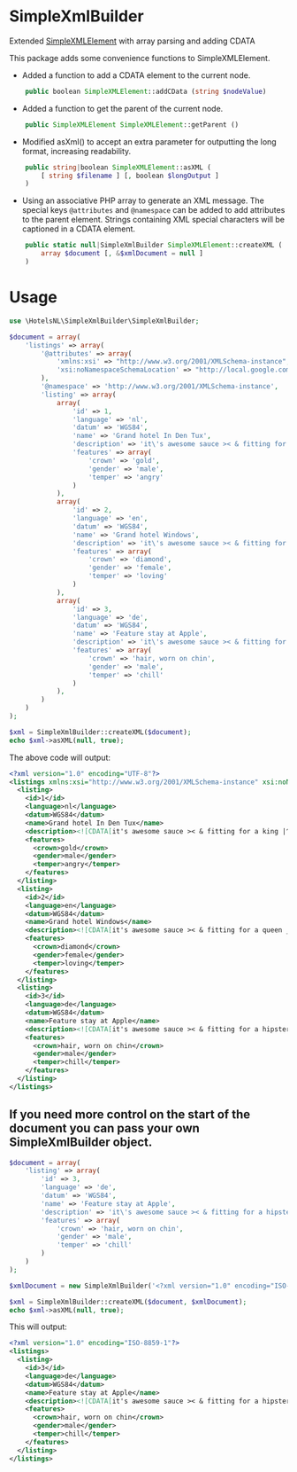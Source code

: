 # SimpleXmlBuilder
Extended [SimpleXMLElement](http://php.net/manual/class.simplexmlelement.php) with array parsing and adding CDATA

This package adds some convenience functions to SimpleXMLElement.

* Added a function to add a CDATA element to the current node.
```php
    public boolean SimpleXMLElement::addCData (string $nodeValue)
```

* Added a function to get the parent of the current node.
```php
    public SimpleXMLElement SimpleXMLElement::getParent ()
```

* Modified asXml() to accept an extra parameter for outputting the long 
format, increasing readability.

```php
    public string|boolean SimpleXMLElement::asXML (
        [ string $filename ] [, boolean $longOutput ]
    )
```

* Using an associative PHP array to generate an XML message.
  The special keys `@attributes` and `@namespace` can be added to add 
  attributes to the parent element.
  Strings containing XML special characters will be captioned in a 
  CDATA element.
```php
    public static null|SimpleXmlBuilder SimpleXMLElement::createXML (
        array $document [, &$xmlDocument = null ]
    )
```

# Usage

```php
use \HotelsNL\SimpleXmlBuilder\SimpleXmlBuilder;

$document = array(
    'listings' => array(
        '@attributes' => array(
            'xmlns:xsi' => "http://www.w3.org/2001/XMLSchema-instance",
            'xsi:noNamespaceSchemaLocation' => "http://local.google.com/local_feed.xsd"
        ),
        '@namespace' => 'http://www.w3.org/2001/XMLSchema-instance',
        'listing' => array(
            array(
                'id' => 1,
                'language' => 'nl',
                'datum' => 'WGS84',
                'name' => 'Grand hotel In Den Tux',
                'description' => 'it\'s awesome sauce >< & fitting for a king |^^^|.',
                'features' => array(
                    'crown' => 'gold',
                    'gender' => 'male',
                    'temper' => 'angry'
                )
            ),
            array(
                'id' => 2,
                'language' => 'en',
                'datum' => 'WGS84',
                'name' => 'Grand hotel Windows',
                'description' => 'it\'s awesome sauce >< & fitting for a queen _^_.',
                'features' => array(
                    'crown' => 'diamond',
                    'gender' => 'female',
                    'temper' => 'loving'
                )
            ),
            array(
                'id' => 3,
                'language' => 'de',
                'datum' => 'WGS84',
                'name' => 'Feature stay at Apple',
                'description' => 'it\'s awesome sauce >< & fitting for a hipster |www|.',
                'features' => array(
                    'crown' => 'hair, worn on chin',
                    'gender' => 'male',
                    'temper' => 'chill'
                )
            ),
        )
    )
);

$xml = SimpleXmlBuilder::createXML($document);
echo $xml->asXML(null, true);
```

The above code will output:
```xml
<?xml version="1.0" encoding="UTF-8"?>
<listings xmlns:xsi="http://www.w3.org/2001/XMLSchema-instance" xsi:noNamespaceSchemaLocation="http://local.google.com/local_feed.xsd">
  <listing>
    <id>1</id>
    <language>nl</language>
    <datum>WGS84</datum>
    <name>Grand hotel In Den Tux</name>
    <description><![CDATA[it's awesome sauce >< & fitting for a king |^^^|.]]></description>
    <features>
      <crown>gold</crown>
      <gender>male</gender>
      <temper>angry</temper>
    </features>
  </listing>
  <listing>
    <id>2</id>
    <language>en</language>
    <datum>WGS84</datum>
    <name>Grand hotel Windows</name>
    <description><![CDATA[it's awesome sauce >< & fitting for a queen _^_.]]></description>
    <features>
      <crown>diamond</crown>
      <gender>female</gender>
      <temper>loving</temper>
    </features>
  </listing>
  <listing>
    <id>3</id>
    <language>de</language>
    <datum>WGS84</datum>
    <name>Feature stay at Apple</name>
    <description><![CDATA[it's awesome sauce >< & fitting for a hipster |www|.]]></description>
    <features>
      <crown>hair, worn on chin</crown>
      <gender>male</gender>
      <temper>chill</temper>
    </features>
  </listing>
</listings>
```

## If you need more control on the start of the document you can pass your own SimpleXmlBuilder object.
```php
$document = array(
    'listing' => array(
        'id' => 3,
        'language' => 'de',
        'datum' => 'WGS84',
        'name' => 'Feature stay at Apple',
        'description' => 'it\'s awesome sauce >< & fitting for a hipster |www|.',
        'features' => array(
            'crown' => 'hair, worn on chin',
            'gender' => 'male',
            'temper' => 'chill'
        )
    )
);

$xmlDocument = new SimpleXmlBuilder('<?xml version="1.0" encoding="ISO-8859-1"?><listings></listings>');

$xml = SimpleXmlBuilder::createXML($document, $xmlDocument);
echo $xml->asXML(null, true);
```

This will output:
```xml
<?xml version="1.0" encoding="ISO-8859-1"?>
<listings>
  <listing>
    <id>3</id>
    <language>de</language>
    <datum>WGS84</datum>
    <name>Feature stay at Apple</name>
    <description><![CDATA[it's awesome sauce >< & fitting for a hipster |www|.]]></description>
    <features>
      <crown>hair, worn on chin</crown>
      <gender>male</gender>
      <temper>chill</temper>
    </features>
  </listing>
</listings>
```
